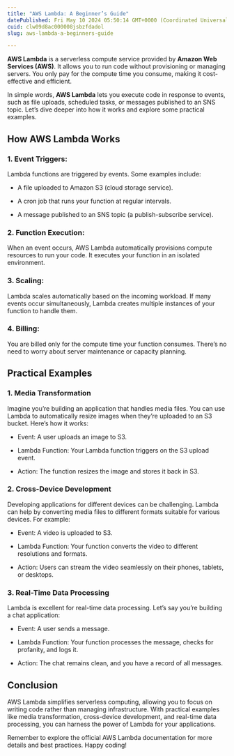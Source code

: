 ```yaml
---
title: "AWS Lambda: A Beginner’s Guide"
datePublished: Fri May 10 2024 05:50:14 GMT+0000 (Coordinated Universal Time)
cuid: clw09d8ac000008jsbzfdadol
slug: aws-lambda-a-beginners-guide

---
```



**AWS Lambda** is a serverless compute service provided by **Amazon Web Services (AWS)**. It allows you to run code without provisioning or managing servers. You only pay for the compute time you consume, making it cost-effective and efficient.

In simple words, **AWS Lambda** lets you execute code in response to events, such as file uploads, scheduled tasks, or messages published to an SNS topic. Let’s dive deeper into how it works and explore some practical examples.

## How AWS Lambda Works

### **1\. Event Triggers:**

Lambda functions are triggered by events. Some examples include:

* A file uploaded to Amazon S3 (cloud storage service).
    
* A cron job that runs your function at regular intervals.
    
* A message published to an SNS topic (a publish-subscribe service).
    

### **2\. Function Execution:**

When an event occurs, AWS Lambda automatically provisions compute resources to run your code. It executes your function in an isolated environment.

### **3\. Scaling:**

Lambda scales automatically based on the incoming workload. If many events occur simultaneously, Lambda creates multiple instances of your function to handle them.

### **4\. Billing:**

You are billed only for the compute time your function consumes. There’s no need to worry about server maintenance or capacity planning.

## **Practical Examples**

### **1\. Media Transformation**

Imagine you’re building an application that handles media files. You can use Lambda to automatically resize images when they’re uploaded to an S3 bucket. Here’s how it works:

* Event: A user uploads an image to S3.
    
* Lambda Function: Your Lambda function triggers on the S3 upload event.
    
* Action: The function resizes the image and stores it back in S3.
    

### **2\. Cross-Device Development**

Developing applications for different devices can be challenging. Lambda can help by converting media files to different formats suitable for various devices. For example:

* Event: A video is uploaded to S3.
    
* Lambda Function: Your function converts the video to different resolutions and formats.
    
* Action: Users can stream the video seamlessly on their phones, tablets, or desktops.
    

### **3\. Real-Time Data Processing**

Lambda is excellent for real-time data processing. Let’s say you’re building a chat application:

* Event: A user sends a message.
    
* Lambda Function: Your function processes the message, checks for profanity, and logs it.
    
* Action: The chat remains clean, and you have a record of all messages.
    

## Conclusion

AWS Lambda simplifies serverless computing, allowing you to focus on writing code rather than managing infrastructure. With practical examples like media transformation, cross-device development, and real-time data processing, you can harness the power of Lambda for your applications.

Remember to explore the official AWS Lambda documentation for more details and best practices. Happy coding!